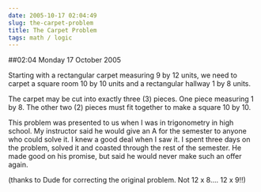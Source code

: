 ```yaml
---
date: 2005-10-17 02:04:49
slug: the-carpet-problem
title: The Carpet Problem
tags: math / logic
---
```


##02:04 Monday 17 October 2005

Starting with a rectangular carpet measuring 9 by 12 units, we need to carpet a square room 10 by 10 units and a rectangular hallway 1 by 8 units.

The carpet may be cut into exactly three (3) pieces.  One piece measuring 1 by 8.  The other two (2) pieces must fit together to make a square 10 by 10.

This problem was presented to us when I was in trigonometry in high school.  My instructor said he would give an A for the semester to anyone who could solve it.  I knew a good deal when I saw it.  I spent three days on the problem, solved it and coasted through the rest of the semester.  He made good on his promise, but said he would never make such an offer again.

(thanks to Dude for correcting the original problem.  Not 12 x 8....   12 x 9!!)
